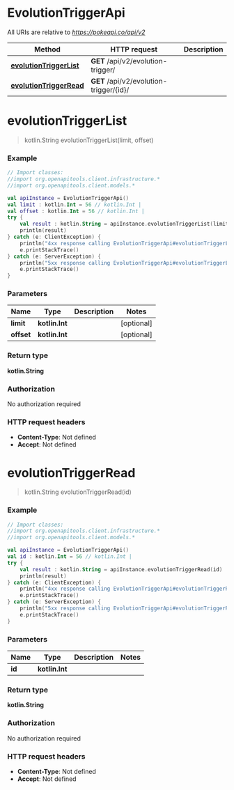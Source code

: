 # EvolutionTriggerApi

All URIs are relative to *https://pokeapi.co/api/v2*

Method | HTTP request | Description
------------- | ------------- | -------------
[**evolutionTriggerList**](EvolutionTriggerApi.md#evolutionTriggerList) | **GET** /api/v2/evolution-trigger/ | 
[**evolutionTriggerRead**](EvolutionTriggerApi.md#evolutionTriggerRead) | **GET** /api/v2/evolution-trigger/{id}/ | 


<a name="evolutionTriggerList"></a>
# **evolutionTriggerList**
> kotlin.String evolutionTriggerList(limit, offset)



### Example
```kotlin
// Import classes:
//import org.openapitools.client.infrastructure.*
//import org.openapitools.client.models.*

val apiInstance = EvolutionTriggerApi()
val limit : kotlin.Int = 56 // kotlin.Int | 
val offset : kotlin.Int = 56 // kotlin.Int | 
try {
    val result : kotlin.String = apiInstance.evolutionTriggerList(limit, offset)
    println(result)
} catch (e: ClientException) {
    println("4xx response calling EvolutionTriggerApi#evolutionTriggerList")
    e.printStackTrace()
} catch (e: ServerException) {
    println("5xx response calling EvolutionTriggerApi#evolutionTriggerList")
    e.printStackTrace()
}
```

### Parameters

Name | Type | Description  | Notes
------------- | ------------- | ------------- | -------------
 **limit** | **kotlin.Int**|  | [optional]
 **offset** | **kotlin.Int**|  | [optional]

### Return type

**kotlin.String**

### Authorization

No authorization required

### HTTP request headers

 - **Content-Type**: Not defined
 - **Accept**: Not defined

<a name="evolutionTriggerRead"></a>
# **evolutionTriggerRead**
> kotlin.String evolutionTriggerRead(id)



### Example
```kotlin
// Import classes:
//import org.openapitools.client.infrastructure.*
//import org.openapitools.client.models.*

val apiInstance = EvolutionTriggerApi()
val id : kotlin.Int = 56 // kotlin.Int | 
try {
    val result : kotlin.String = apiInstance.evolutionTriggerRead(id)
    println(result)
} catch (e: ClientException) {
    println("4xx response calling EvolutionTriggerApi#evolutionTriggerRead")
    e.printStackTrace()
} catch (e: ServerException) {
    println("5xx response calling EvolutionTriggerApi#evolutionTriggerRead")
    e.printStackTrace()
}
```

### Parameters

Name | Type | Description  | Notes
------------- | ------------- | ------------- | -------------
 **id** | **kotlin.Int**|  |

### Return type

**kotlin.String**

### Authorization

No authorization required

### HTTP request headers

 - **Content-Type**: Not defined
 - **Accept**: Not defined

